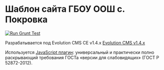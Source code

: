 # Шаблон сайта ГБОУ ООШ с. Покровка
[![Run Grunt Test](https://github.com/pokrovka-school/gbou-school/actions/workflows/npm-grunt.yml/badge.svg?branch=main)](https://github.com/pokrovka-school/gbou-school/actions/workflows/npm-grunt.yml)

Разрабатывается под Evolution CMS CE v1.4.x [Evolution CMS v1.4.x]

Используется [JavaScript плагин]: универсальный и практически полно раскрывающий требования ГОСТа «версии для слабовидящих» (ГОСТ Р 52872-2012).

[Evolution CMS v1.4.x]: https://github.com/evolution-cms/evolution/tree/1.4.x
[JavaScript плагин]: https://github.com/veks/button-visually-impaired-javascript
[ГОСТ Р 52872-2012]: https://bvi.isvek.ru/gost-p-52872-2012/
